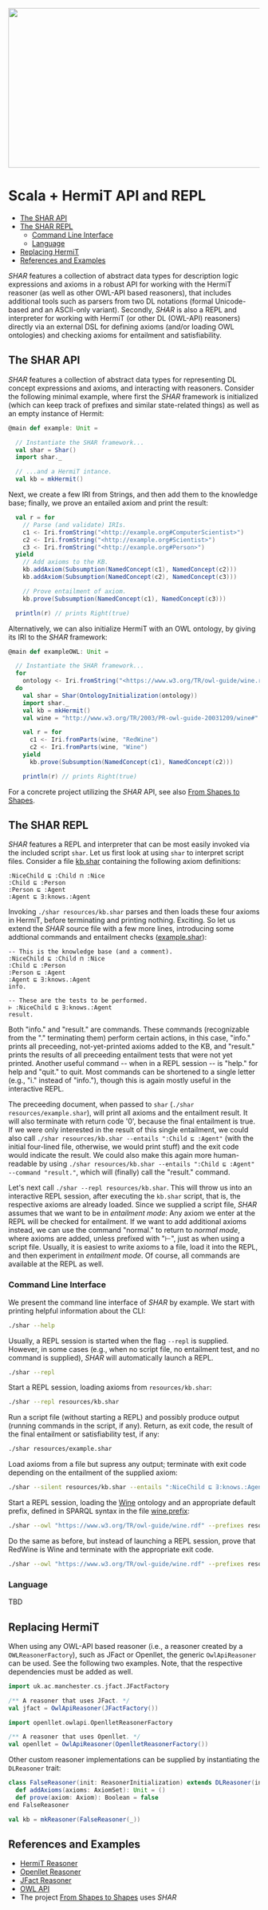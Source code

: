 <p align="center">
  <img width="768" height="320" src="resources/shar-logo.svg?raw=true">
</p>

# Scala + HermiT API and REPL

- [The SHAR API](#the-shar-api)
- [The SHAR REPL](#the-shar-repl)
  - [Command Line Interface](#command-line-interface)
  - [Language](#language)
- [Replacing HermiT](#replacing-hermit)
- [References and Examples](#references-and-examples)

*SHAR* features a collection of abstract data types for description logic expressions and axioms in a robust API for working with the HermiT reasoner (as well as other OWL-API based reasoners), that includes additional tools such as parsers from two DL notations (formal Unicode-based and an ASCII-only variant). Secondly, *SHAR* is also a REPL and interpreter for working with HermiT (or other DL (OWL-API) reasoners) directly via an external DSL for defining axioms (and/or loading OWL ontologies) and checking axioms for entailment and satisfiability.

## The SHAR API

*SHAR* features a collection of abstract data types for representing DL concept expressions and axioms, and interacting with reasoners. Consider the following minimal example, where first the *SHAR* framework is initialized (which can keep track of prefixes and similar state-related things) as well as an empty instance of Hermit:

```scala
@main def example: Unit =

  // Instantiate the SHAR framework...
  val shar = Shar()
  import shar._

  // ...and a HermiT intance.
  val kb = mkHermit()
```

Next, we create a few IRI from Strings, and then add them to the knowledge base; finally, we prove an entailed axiom and print the result:

```scala
  val r = for 
    // Parse (and validate) IRIs.
    c1 <- Iri.fromString("<http://example.org#ComputerScientist>")
    c2 <- Iri.fromString("<http://example.org#Scientist>")
    c3 <- Iri.fromString("<http://example.org#Person>")
  yield 
    // Add axioms to the KB.
    kb.addAxiom(Subsumption(NamedConcept(c1), NamedConcept(c2)))
    kb.addAxiom(Subsumption(NamedConcept(c2), NamedConcept(c3)))

    // Prove entailment of axiom.
    kb.prove(Subsumption(NamedConcept(c1), NamedConcept(c3)))

  println(r) // prints Right(true)
```

Alternatively, we can also initialize HermiT with an OWL ontology, by giving its IRI to the *SHAR* framework:

```scala
@main def exampleOWL: Unit =

  // Instantiate the SHAR framework...
  for 
    ontology <- Iri.fromString("<https://www.w3.org/TR/owl-guide/wine.rdf>")
  do 
    val shar = Shar(OntologyInitialization(ontology))
    import shar._
    val kb = mkHermit()
    val wine = "http://www.w3.org/TR/2003/PR-owl-guide-20031209/wine#"

    val r = for 
      c1 <- Iri.fromParts(wine, "RedWine")
      c2 <- Iri.fromParts(wine, "Wine")
    yield 
      kb.prove(Subsumption(NamedConcept(c1), NamedConcept(c2)))

    println(r) // prints Right(true)
```

For a concrete project utilizing the *SHAR* API, see also [From Shapes to Shapes](https://github.com/softlang/s2s).

## The SHAR REPL

*SHAR* features a REPL and interpreter that can be most easily invoked via the included script ```shar```. Let us first look at using ```shar``` to interpret script files. Consider a file [kb.shar](resources/kb.shar) containing the following axiom definitions:

```
:NiceChild ⊑ :Child ⊓ :Nice
:Child ⊑ :Person
:Person ⊑ :Agent
:Agent ⊑ ∃:knows.:Agent
```

Invoking ```./shar resources/kb.shar``` parses and then loads these four axioms in HermiT, before terminating and printing nothing. Exciting. So let us extend the *SHAR* source file with a few more lines, introducing some addtional commands and entailment checks ([example.shar](resources/example.shar)):

```
-- This is the knowledge base (and a comment).
:NiceChild ⊑ :Child ⊓ :Nice
:Child ⊑ :Person
:Person ⊑ :Agent
:Agent ⊑ ∃:knows.:Agent
info.

-- These are the tests to be performed.
⊢ :NiceChild ⊑ ∃:knows.:Agent
result.
```

Both "info." and "result." are commands. These commands (recognizable from the "." terminating them) perform certain actions, in this case, "info." prints all preceeding, not-yet-printed axioms added to the KB, and "result." prints the results of all preceeding entailment tests that were not yet printed. Another useful command -- when in a REPL session -- is "help." for help and "quit." to quit. Most commands can be shortened to a single letter (e.g., "i." instead of "info."), though this is again mostly useful in the interactive REPL.

The preceeding document, when passed to ```shar``` (```./shar resources/example.shar```), will print all axioms and the entailment result. It will also terminate with return code '0', because the final entailment is true. If we were only interested in the result of this single entailment, we could also call ```./shar resources/kb.shar --entails ":Child ⊑ :Agent"``` (with the initial four-lined file, otherwise, we would print stuff) and the exit code would indicate the result. We could also make this again more human-readable by using ```./shar resources/kb.shar --entails ":Child ⊑ :Agent" --command "result."```, which will (finally) call the "result." command.

Let's next call ```./shar --repl resources/kb.shar```. This will throw us into an interactive REPL session, after executing the ```kb.shar``` script, that is, the respective axioms are already loaded. Since we supplied a script file, *SHAR* assumes that we want to be in *entailment mode*: Any axiom we enter at the REPL will be checked for entailment. If we want to add additional axioms instead, we can use the command "normal." to return to *normal mode*, where axioms are added, unless prefixed with "⊢", just as when using a script file. Usually, it is easiest to write axioms to a file, load it into the REPL, and then experiment in *entailment mode*. Of course, all commands are available at the REPL as well.

### Command Line Interface

We present the command line interface of *SHAR* by example. We start with printing helpful information about the CLI:

```sh
./shar --help
```

Usually, a REPL session is started when the flag ```--repl``` is supplied. However, in some cases (e.g., when no script file, no entailment test, and no command is supplied), *SHAR* will automatically launch a REPL.

```sh
./shar --repl
```

Start a REPL session, loading axioms from ```resources/kb.shar```:

```sh
./shar --repl resources/kb.shar
```

Run a script file (without starting a REPL) and possibly produce output (running commands in the script, if any). Return, as exit code, the result of the final entailment or satisfiability test, if any:

```sh
./shar resources/example.shar
```

Load axioms from a file but supress any output; terminate with exit code depending on the entailment of the supplied axiom:

```sh
./shar --silent resources/kb.shar --entails ":NiceChild ⊑ ∃:knows.:Agent"
```

Start a REPL session, loading the [Wine](https://www.w3.org/TR/owl-guide/wine.rdf) ontology and an appropriate default prefix, defined in SPARQL syntax in the file [wine.prefix](resources/wine.prefix):

```sh
./shar --owl "https://www.w3.org/TR/owl-guide/wine.rdf" --prefixes resources/wine.prefix
```

Do the same as before, but instead of launching a REPL session, prove that RedWine is Wine and terminate with the appropriate exit code.

```sh
./shar --owl "https://www.w3.org/TR/owl-guide/wine.rdf" --prefixes resources/wine.prefix --entails ":RedWine ⊑ :Wine"
```

### Language

TBD

## Replacing HermiT

When using any OWL-API based reasoner (i.e., a reasoner created by a ```OWLReasonerFactory```), such as JFact or Openllet, the generic ```OwlApiReasoner``` can be used. See the following two examples. Note, that the respective dependencies must be added as well.

```scala
import uk.ac.manchester.cs.jfact.JFactFactory

/** A reasoner that uses JFact. */
val jfact = OwlApiReasoner(JFactFactory())
```

```scala
import openllet.owlapi.OpenlletReasonerFactory

/** A reasoner that uses Openllet. */
val openllet = OwlApiReasoner(OpenlletReasonerFactory())
```

Other custom reasoner implementations can be supplied by instantiating the ```DLReasoner``` trait:

```scala
class FalseReasoner(init: ReasonerInitialization) extends DLReasoner(init):
  def addAxioms(axioms: AxiomSet): Unit = ()
  def prove(axiom: Axiom): Boolean = false
end FalseReasoner

val kb = mkReasoner(FalseReasoner(_))
```

## References and Examples 

- [HermiT Reasoner](http://www.hermit-reasoner.com/)
- [Openllet Reasoner](https://github.com/Galigator/openllet)
- [JFact Reasoner](https://jfact.sourceforge.net/)
- [OWL API](https://github.com/owlcs/owlapi)
- The project [From Shapes to Shapes](https://github.com/softlang/s2s) uses *SHAR*

